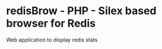 redisBrow - PHP - Silex based browser for Redis
===============================================

Web application to display redis stats
